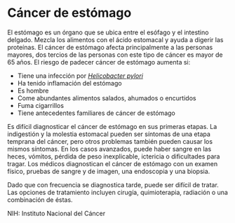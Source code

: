 Cáncer de estómago
==================


El estómago es un órgano que se ubica entre el esófago y el intestino delgado. Mezcla los alimentos con el ácido estomacal y ayuda a digerir las proteínas. El cáncer de estómago afecta principalmente a las personas mayores, dos tercios de las personas con este tipo de cáncer es mayor de 65 años. El riesgo de padecer cáncer de estómago aumenta si:


* Tiene una infección por *[Helicobacter pylori](https://medlineplus.gov/spanish/helicobacterpyloriinfections.html)*
* Ha tenido inflamación del estómago
* Es hombre
* Come abundantes alimentos salados, ahumados o encurtidos
* Fuma cigarrillos
* Tiene antecedentes familiares de cáncer de estómago


Es difícil diagnosticar el cáncer de estómago en sus primeras etapas. La indigestión y la molestia estomacal pueden ser síntomas de una etapa temprana del cáncer, pero otros problemas también pueden causar los mismos síntomas. En los casos avanzados, puede haber sangre en las heces, vómitos, pérdida de peso inexplicable, ictericia o dificultades para tragar. Los médicos diagnostican el cáncer de estómago con un examen físico, pruebas de sangre y de imagen, una endoscopia y una biopsia. 


Dado que con frecuencia se diagnostica tarde, puede ser difícil de tratar. Las opciones de tratamiento incluyen cirugía, quimioterapia, radiación o una combinación de éstas.


NIH: Instituto Nacional del Cáncer 

